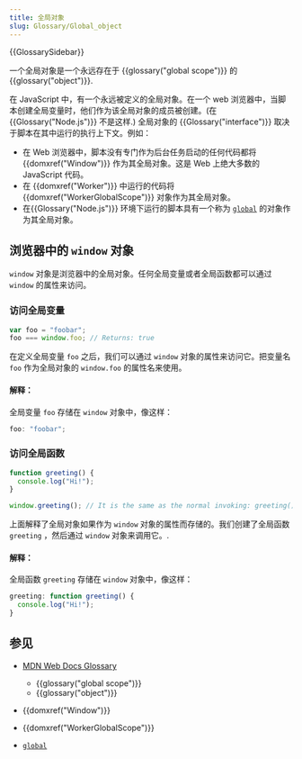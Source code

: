 ```yaml
---
title: 全局对象
slug: Glossary/Global_object
---
```


{{GlossarySidebar}}

一个全局对象是一个永远存在于 {{glossary("global scope")}} 的 {{glossary("object")}}.

在 JavaScript 中，有一个永远被定义的全局对象。在一个 web 浏览器中，当脚本创建全局变量时，他们作为该全局对象的成员被创建。(在 {{Glossary("Node.js")}} 不是这样.) 全局对象的 {{Glossary("interface")}} 取决于脚本在其中运行的执行上下文。例如：

- 在 Web 浏览器中，脚本没有专门作为后台任务启动的任何代码都将{{domxref("Window")}} 作为其全局对象。这是 Web 上绝大多数的 JavaScript 代码。
- 在 {{domxref("Worker")}} 中运行的代码将{{domxref("WorkerGlobalScope")}} 对象作为其全局对象。
- 在{{Glossary("Node.js")}} 环境下运行的脚本具有一个称为 [`global`](https://nodejs.org/api/globals.html#globals_global) 的对象作为其全局对象。

## 浏览器中的 `window` 对象

`window` 对象是浏览器中的全局对象。任何全局变量或者全局函数都可以通过 `window` 的属性来访问。

### 访问全局变量

```js
var foo = "foobar";
foo === window.foo; // Returns: true
```

在定义全局变量 `foo` 之后，我们可以通过 `window` 对象的属性来访问它。把变量名 `foo` 作为全局对象的 `window.foo` 的属性名来使用。

#### 解释：

全局变量 `foo` 存储在 `window` 对象中，像这样：

```js
foo: "foobar";
```

### 访问全局函数

```js
function greeting() {
  console.log("Hi!");
}

window.greeting(); // It is the same as the normal invoking: greeting();
```

上面解释了全局对象如果作为 `window` 对象的属性而存储的。我们创建了全局函数 `greeting` ，然后通过 `window` 对象来调用它。.

#### 解释：

全局函数 `greeting` 存储在 `window` 对象中，像这样：

```js
greeting: function greeting() {
  console.log("Hi!");
}
```

## 参见

- [MDN Web Docs Glossary](/zh-CN/docs/Glossary)

  - {{glossary("global scope")}}
  - {{glossary("object")}}

- {{domxref("Window")}}
- {{domxref("WorkerGlobalScope")}}
- [`global`](https://nodejs.org/api/globals.html#globals_global)
